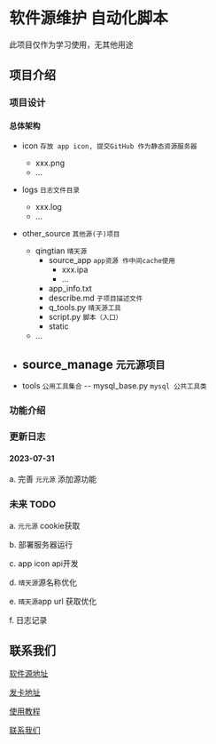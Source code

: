 # 软件源维护 自动化脚本
此项目仅作为学习使用，无其他用途 

## 项目介绍
### 项目设计
#### 总体架构
- icon `存放 app icon, 提交GitHub 作为静态资源服务器` 
  - xxx.png
  - ...
- logs `日志文件目录`
  - xxx.log
  - ...
- other_source `其他源(子)项目` 
  - qingtian `晴天源`
    - source_app `app资源 作中间cache使用`
      - xxx.ipa
      - ...
    - app_info.txt
    - describe.md `子项目描述文件`
    - q_tools.py `晴天源工具`
    - script.py `脚本（入口）`
    - static
  - ...
- source_manage `元元源项目`
  - 

- tools `公用工具集合`
  -- mysql_base.py `mysql 公共工具类`
### 功能介绍
### 更新日志
#### 2023-07-31
a. 完善 `元元源` 添加源功能

### 未来 TODO
a. `元元源` cookie获取

b. 部署服务器运行

c. app icon api开发

d. `晴天源`源名称优化

e. `晴天源`app url 获取优化

f. 日志记录
## 联系我们

[软件源地址](2274466264@qq.com)

[发卡地址]()

[使用教程]()

[联系我们](2274466264@qq.com)
